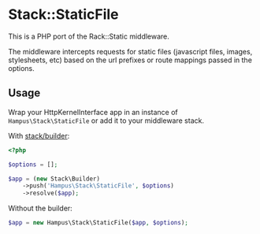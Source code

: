 # Stack::StaticFile

This is a PHP port of the Rack::Static middleware.

The middleware intercepts requests for static files (javascript files, images, stylesheets, etc) based on the url prefixes or route mappings passed in the options.

## Usage

Wrap your HttpKernelInterface app in an instance of `Hampus\Stack\StaticFile` or add it to your middleware stack.

With [stack/builder](https://github.com/stackphp/builder):

```php
<?php

$options = [];

$app = (new Stack\Builder)
    ->push('Hampus\Stack\StaticFile', $options)
    ->resolve($app);
```

Without the builder:

```php
$app = new Hampus\Stack\StaticFile($app, $options);
```